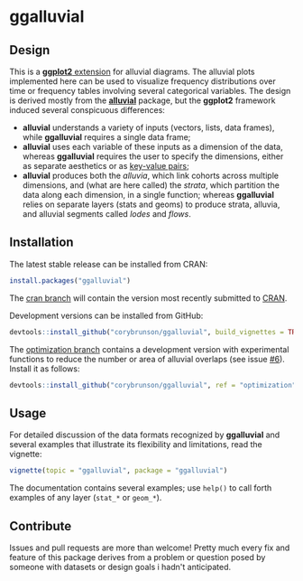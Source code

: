 # ggalluvial

## Design

This is a [**ggplot2** extension](http://www.ggplot2-exts.org/) for alluvial diagrams. The alluvial plots implemented here can be used to visualize frequency distributions over time or frequency tables involving several categorical variables. The design is derived mostly from the [**alluvial**](https://github.com/mbojan/alluvial) package, but the **ggplot2** framework induced several conspicuous differences:

- **alluvial** understands a variety of inputs (vectors, lists, data frames), while **ggalluvial** requires a single data frame;
- **alluvial** uses each variable of these inputs as a dimension of the data, whereas **ggalluvial** requires the user to specify the dimensions, either as separate aesthetics or as [key-value pairs](http://tidyr.tidyverse.org/);
- **alluvial** produces both the *alluvia*, which link cohorts across multiple dimensions, and (what are here called) the *strata*, which partition the data along each dimension, in a single function; whereas **ggalluvial** relies on separate layers (stats and geoms) to produce strata, alluvia, and alluvial segments called *lodes* and *flows*.

## Installation

The latest stable release can be installed from CRAN:
```r
install.packages("ggalluvial")
```

The [cran branch](https://github.com/corybrunson/ggalluvial/tree/cran) will contain the version most recently submitted to [CRAN](https://cran.r-project.org/package=ggalluvial).

Development versions can be installed from GitHub:
```r
devtools::install_github("corybrunson/ggalluvial", build_vignettes = TRUE)
```
The
[optimization branch](https://github.com/corybrunson/ggalluvial/tree/optimization) contains a development version with experimental functions to reduce the number or area of alluvial overlaps (see issue [#6](/../../issues/6)). Install it as follows:
```r
devtools::install_github("corybrunson/ggalluvial", ref = "optimization")
```

## Usage

For detailed discussion of the data formats recognized by **ggalluvial** and several examples that illustrate its flexibility and limitations, read the vignette:

```r
vignette(topic = "ggalluvial", package = "ggalluvial")
```

The documentation contains several examples; use `help()` to call forth examples of any layer (`stat_*` or `geom_*`).

## Contribute

Issues and pull requests are more than welcome! Pretty much every fix and feature of this package derives from a problem or question posed by someone with datasets or design goals i hadn't anticipated.
